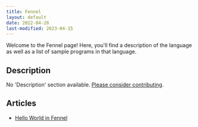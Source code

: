 ```yaml
---
title: Fennel
layout: default
date: 2022-04-28
last-modified: 2023-04-15
---
```


Welcome to the Fennel page! Here, you'll find a description of the language as well as a list of sample programs in that language.

## Description

No 'Description' section available. [Please consider contributing](https://github.com/TheRenegadeCoder/sample-programs-website).

## Articles

- [Hello World in Fennel](https://sampleprograms.io/projects/hello-world/fennel)